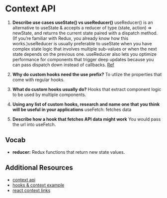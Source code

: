 # Context API

1. **Describe use cases useState() vs useReducer()**
useReducer() is an alternative to useState & accepts a reducer of type (state, action) => newState, and returns the current state paired with a dispatch method. (If you’re familiar with Redux, you already know how this works.)useReducer is usually preferable to useState when you have complex state logic that involves multiple sub-values or when the next state depends on the previous one. useReducer also lets you optimize performance for components that trigger deep updates because you can pass dispatch down instead of callbacks. [Ref](https://reactjs.org/docs/hooks-reference.html)

1. **Why do custom hooks need the use prefix?**
To utlize the properties that come with regular hooks.

1. **What do custom hooks usually do?**
Hooks that extract component logic to be used by multiple components.
1. **Using any list of custom hooks, research and name one that you think will be useful in your applications**
useFetch: fetches data
1. **Describe how a hook that fetches API data might work**
You would pass the url into useFetch.

## Vocab
- **reducer:**
Redux functions that return new state values.

## Additional Resources
- [context api](https://reactjs.org/docs/context.html)
- [hooks & context example](https://medium.com/swlh/snackbars-in-react-an-exercise-in-hooks-and-context-299b43fd2a2b)
- [react context links](https://github.com/diegohaz/awesome-react-context)
